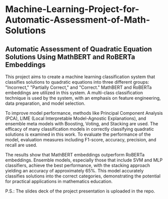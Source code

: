# Machine-Learning-Project-for-Automatic-Assessment-of-Math-Solutions
## Automatic Assessment of Quadratic Equation Solutions Using MathBERT and RoBERTa Embeddings

This project aims to create a machine learning classification system that classifies solutions to quadratic equations into three different groups: "Incorrect," "Partially Correct," and "Correct." MathBERT and RoBERTa embeddings are utilized in this system. A multi-class classification technique is used by the system, with an emphasis on feature engineering, data preparation, and model selection. 

To improve model performance, methods like Principal Component Analysis (PCA), LIME (Local Interpretable Model-Agnostic Explanations), and ensemble meta models with Boosting, Voting, and Stacking are used. The efficacy of many classification models in correctly classifying quadratic solutions is examined in this work. To evaluate the performance of the model, evaluation measures including F1-score, accuracy, precision, and recall are used. 

The results show that MathBERT embeddings outperform RoBERTa embeddings. Ensemble models, especially those that include SVM and MLP classifiers, achieve the best performance, with the stacking approach yielding an accuracy of approximately 65%. This model accurately classifies solutions into the correct categories, demonstrating the potential for practical applications in mathematics education.

P.S.: The slides deck of the project presentation is uploaded in the repo.
